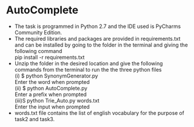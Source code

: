 # AutoComplete
* The task is programmed in Python 2.7 and the IDE used is    PyCharms Community Edition.  
* The required libraries and packages are provided in requirements.txt and can be installed by going to the folder in the terminal and giving the following command         
              pip install -r requirements.txt  
* Unzip the folder in the desired location and give the following commands from the terminal to run the the three python files <br>  (i)  $ python SynonymGenerator.py      
        Enter the word when prompted  
(ii) $ python AutoComplete.py     
        Enter a prefix when prompted  
(iii)S python Trie_Auto.py words.txt      
        Enter the input when prompted  
* words.txt file contains the list of english vocabulary for the purpose of   task2 and task3.
